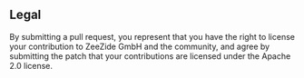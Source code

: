 ## Legal

By submitting a pull request, you represent that you have the right to license
your contribution to ZeeZide GmbH and the community, and agree by submitting the
patch that your contributions are licensed under the Apache 2.0 license.
